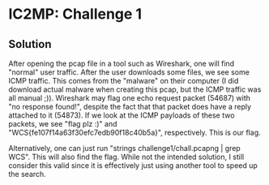 # IC2MP: Challenge 1

## Solution

After opening the pcap file in a tool such as Wireshark, one will find "normal" user traffic. After the user downloads some files, we see some ICMP traffic. This comes from the "malware" on their computer (I did download actual malware when creating this pcap, but the ICMP traffic was all manual ;)). Wireshark may flag one echo request packet (54687) with "no response found!", despite the fact that that packet does have a reply attached to it (54873). If we look at the ICMP payloads of these two packets, we see "flag plz :)" and "WCS{fe107f14a63f30efc7edb90f18c40b5a}", respectively. This is our flag.

Alternatively, one can just run "strings challenge1/chall.pcapng | grep WCS". This will also find the flag. While not the intended solution, I still consider this valid since it is effectively just using another tool to speed up the search.